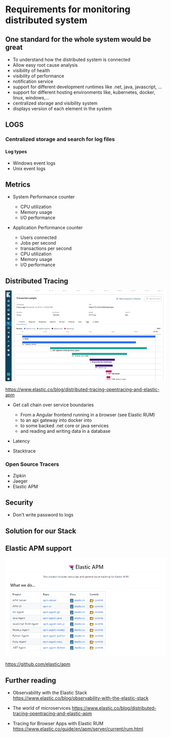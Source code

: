 # Requirements for monitoring distributed system

## One standard for the whole system would be great

* To understand how the distributed system is connected
* Allow easy root cause analysis
* visibility of health
* visibility of performance
* notification service
* support for different development runtimes like .net, java, javascript, ...
* support for different hosting environments like, kubernetes, docker, linux, windows,...
* centralized storage and visibility system
* displays version of each element in the system

## LOGS

### Centralized storage and search for log files

#### Log types

* Windows event logs
* Unix event logs

## Metrics

* System Performance counter
  * CPU utilization
  * Memory usage
  * I/O performance

* Application Performance counter
  * Users connected
  * Jobs per second
  * transactions per second
  * CPU utilization
  * Memory usage
  * I/O performance

## Distributed Tracing

![](img/2020-05-07-09-25-42.png)

<https://www.elastic.co/blog/distributed-tracing-opentracing-and-elastic-apm>

* Get call chain over service boundaries
  * From a Angular frontend running in a browser (see Elastic RUM)
  * to an api gateway into docker into
  * to some backed .net core or java services
  * and reading and writing data in a database

* Latency
* Stacktrace

### Open Source Tracers

* Zipkin
* Jaeger
* Elastic APM

## Security

* Don't write password to logs

## Solution for our Stack

## Elastic APM support

![Elastic APM ](img/2020-05-07-10-53-30.png)

<https://github.com/elastic/apm>

## Further reading

* Observability with the Elastic Stack
  <https://www.elastic.co/blog/observability-with-the-elastic-stack>

* The world of microservices
  <https://www.elastic.co/blog/distributed-tracing-opentracing-and-elastic-apm>

* Tracing for Browser Apps with Elastic RUM
  <https://www.elastic.co/guide/en/apm/server/current/rum.html>
